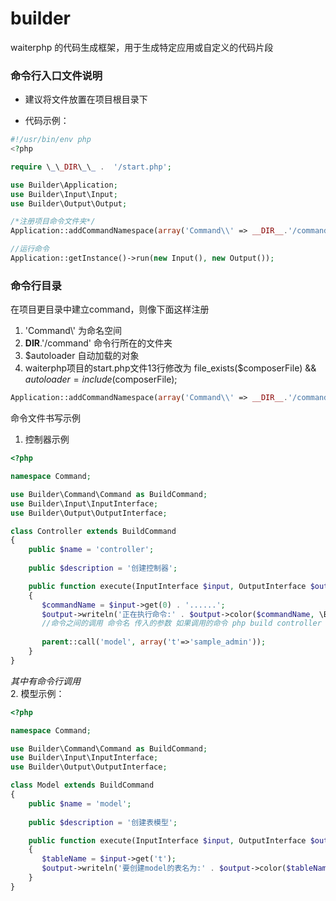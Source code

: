 # builder
waiterphp 的代码生成框架，用于生成特定应用或自定义的代码片段

### 命令行入口文件说明
- 建议将文件放置在项目根目录下

- 代码示例：
```php 
#!/usr/bin/env php
<?php

require \_\_DIR\_\_ .  '/start.php';

use Builder\Application;
use Builder\Input\Input;
use Builder\Output\Output;

/*注册项目命令文件夹*/
Application::addCommandNamespace(array('Command\\' => __DIR__.'/command'), $autoloader);

//运行命令
Application::getInstance()->run(new Input(), new Output());
```
### 命令行目录
在项目更目录中建立command，则像下面这样注册
1. 'Command\\' 为命名空间
2. __DIR__.'/command' 命令行所在的文件夹
3. $autoloader  自动加载的对象
4. waiterphp项目的start.php文件13行修改为 file_exists($composerFile) && $autoloader = include($composerFile);
```php
Application::addCommandNamespace(array('Command\\' => __DIR__.'/command'), $autoloader);
```

命令文件书写示例
1. 控制器示例
```php
<?php

namespace Command;

use Builder\Command\Command as BuildCommand;
use Builder\Input\InputInterface;
use Builder\Output\OutputInterface;

class Controller extends BuildCommand
{
    public $name = 'controller';
    
    public $description = '创建控制器';

    public function execute(InputInterface $input, OutputInterface $output)
    {
       $commandName = $input->get(0) . '......';
       $output->writeln('正在执行命令:' . $output->color($commandName, \Builder\Output\Color::F_GREEN));
       //命令之间的调用 命令名 传入的参数 如果调用的命令 php build controller -t sample_admin 则下面的参数可以省略model会直接从命令行参数取得
       
       parent::call('model', array('t'=>'sample_admin'));
    }
}
```
*其中有命令行调用*   
2. 模型示例：
```php 
<?php

namespace Command;

use Builder\Command\Command as BuildCommand;
use Builder\Input\InputInterface;
use Builder\Output\OutputInterface;

class Model extends BuildCommand
{
    public $name = 'model';
    
    public $description = '创建表模型';

    public function execute(InputInterface $input, OutputInterface $output)
    {
       $tableName = $input->get('t');
       $output->writeln('要创建model的表名为:' . $output->color($tableName, \Builder\Output\Color::F_GREEN));
    }
}
```